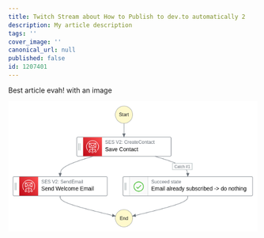 ```yaml
---
title: Twitch Stream about How to Publish to dev.to automatically 2
description: My article description
tags: ''
cover_image: ''
canonical_url: null
published: false
id: 1207401
---
```


Best article evah! with an image

![Step Functions Graph for Subscription Workflow](./subscribe_stepfunctions_graph.png)
